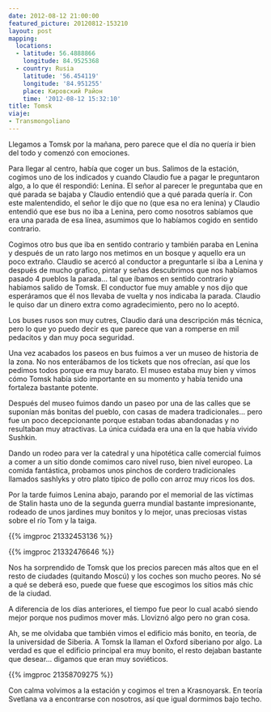 ```yaml
---
date: 2012-08-12 21:00:00
featured_picture: 20120812-153210
layout: post
mapping:
  locations:
  - latitude: 56.4888866
    longitude: 84.9525368
  - country: Rusia
    latitude: '56.454119'
    longitude: '84.951255'
    place: Кировский Район
    time: '2012-08-12 15:32:10'
title: Tomsk
viaje:
- Transmongoliano
---
```


Llegamos a Tomsk por la mañana, pero parece que el día no quería ir bien del todo y comenzó con emociones.

Para llegar al centro, había que coger un bus. Salimos de la estación, cogimos uno de los indicados y cuando Claudio fue a pagar le preguntaron algo, a lo que él respondió: Lenina. El señor al parecer le preguntaba que en qué parada se bajaba y Claudio entendió que a qué parada quería ir. Con este malentendido, el señor le dijo que no (que esa no era lenina) y Claudio entendió que ese bus no iba a Lenina, pero como nosotros sabíamos que era una parada de esa línea, asumimos que lo habíamos cogido en sentido contrario.

Cogimos otro bus que iba en sentido contrario y también paraba en Lenina y después de un rato largo nos metimos en un bosque y aquello era un poco extraño. Claudio se acercó al conductor a preguntarle si iba a Lenina y después de mucho grafico, pintar y señas descubrimos que nos habíamos pasado 4 pueblos la parada... tal que íbamos en sentido contrario y habiamos salido de Tomsk. El conductor fue muy amable y nos dijo que esperáramos que él nos llevaba de vuelta y nos indicaba la parada. Claudio le quiso dar un dinero extra como agradecimiento, pero no lo aceptó.

Los buses rusos son muy cutres, Claudio dará una descripción más técnica, pero lo que yo puedo decir es que parece que van a romperse en mil pedacitos y dan muy poca seguridad.

Una vez acabados los paseos en bus fuimos a ver un museo de historia de la zona. No nos enterábamos de los tickets que nos ofrecían, así que los pedimos todos porque era muy barato. El museo estaba muy bien y vimos cómo Tomsk había sido importante en su momento y había tenido una fortaleza bastante potente.

Después del museo fuimos dando un paseo por una de las calles que se suponían más bonitas del pueblo, con casas de madera tradicionales... pero fue un poco decepcionante porque estaban todas abandonadas y no resultaban muy atractivas. La única cuidada era una en la que había vivido Sushkin.

Dando un rodeo para ver la catedral y una hipotética calle comercial fuimos a comer a un sitio donde comimos caro nivel ruso, bien nivel europeo. La comida fantástica, probamos unos pinchos de cordero tradicionales llamados sashlyks y otro plato típico de pollo con arroz muy ricos los dos.

Por la tarde fuimos Lenina abajo, parando por el memorial de las víctimas de Stalin hasta uno de la segunda guerra mundial bastante impresionante, rodeado de unos jardines muy bonitos y lo mejor, unas preciosas vistas sobre el río Tom y la taiga.

{{% imgproc 21332453136 %}}

{{% imgproc 21332476646 %}}

Nos ha sorprendido de Tomsk que los precios parecen más altos que en el resto de ciudades (quitando Moscú) y los coches son mucho peores. No sé a qué se deberá eso, puede que fuese que escogimos los sitios más chic de la ciudad.

A diferencia de los días anteriores, el tiempo fue peor lo cual acabó siendo mejor porque nos pudimos mover más. Lloviznó algo pero no gran cosa.

Ah, se me olvidaba que también vimos el edificio más bonito, en teoría, de la universidad de Siberia. A Tomsk la llaman el Oxford siberiano por algo. La verdad es que el edificio principal era muy bonito, el resto dejaban bastante que desear... digamos que eran muy soviéticos.

{{% imgproc 21358709275 %}}

Con calma volvimos a la estación y cogimos el tren a Krasnoyarsk. En teoría Svetlana va a encontrarse con nosotros, así que igual dormimos bajo techo.